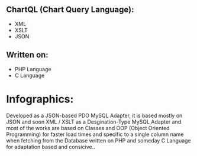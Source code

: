 ## ChartQL (Chart Query Language):

* XML
* XSLT
* JSON

## Written on:

* PHP Language
* C Language

# Infographics:

Developed as a JSON-based PDO MySQL Adapter, it is based mostly on JSON and soon XML / XSLT as a Desgination-Type MySQL Adapter and most of the works are based on Classes and OOP (Object Oriented Programming) for faster load times and specific to a single column name when fetching from the Database written on PHP and someday C Language for adaptation based and consicive..
